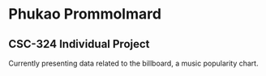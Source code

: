 # Phukao Prommolmard
## CSC-324 Individual Project
Currently presenting data related to the billboard, a music popularity chart.

